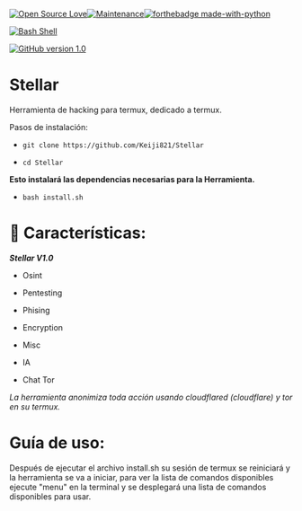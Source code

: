 [![Open Source Love](https://badges.frapsoft.com/os/v1/open-source.svg?v=103)](https://github.com/ellerbrock/open-source-badges/)[![Maintenance](https://img.shields.io/badge/Maintained%3F-yes-green.svg)](https://GitHub.com/Naereen/StrapDown.js/graphs/commit-activity)[![forthebadge made-with-python](http://ForTheBadge.com/images/badges/made-with-python.svg)](https://www.python.org/)

[![Bash Shell](https://badges.frapsoft.com/bash/v1/bash.png?v=103)](https://github.com/ellerbrock/open-source-badges/)

[![GitHub version 1.0](https://badge.fury.io/gh/Naereen%2FStrapDown.js.svg)](https://github.com/Naereen/StrapDown.js)

# Stellar

Herramienta de hacking para termux, dedicado a termux.

Pasos de instalación:

- ```git clone https://github.com/Keiji821/Stellar```

- ```cd Stellar```

**Esto instalará las dependencias necesarias para la Herramienta.**

- ```bash install.sh```

# 🧩 Características:

___Stellar V1.0___

- Osint

- Pentesting

- Phising

- Encryption

- Misc

- IA

- Chat Tor

_La herramienta anonimiza toda acción usando cloudflared (cloudflare) y tor en su termux._

# Guía de uso:

Después de ejecutar el archivo install.sh su sesión de termux se reiniciará y la herramienta se va a iniciar, para ver la lista de comandos disponibles ejecute "menu" en la terminal y se desplegará una lista de comandos disponibles para usar.